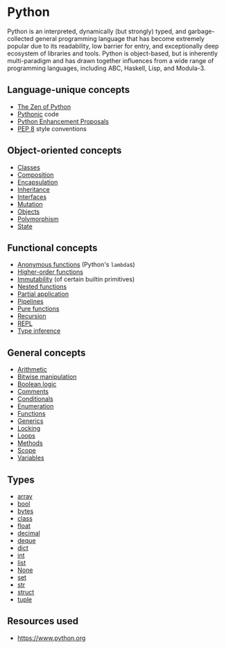 # Python

Python is an interpreted, dynamically (but strongly) typed, and garbage-collected general programming language that has become extremely popular due to its readability, low barrier for entry, and exceptionally deep ecosystem of libraries and tools. Python is object-based, but is inherently multi-paradigm and has drawn together influences from a wide range of programming languages, including ABC, Haskell, Lisp, and Modula-3.

## Language-unique concepts

- [The Zen of Python](./info/zen_of_python.md)
- [Pythonic](./info/pythonic.md) code
- [Python Enhancement Proposals](./info/python_enhancement_proposals.md)
- [PEP 8](./info/pep_8_style_guide.md) style conventions

## Object-oriented concepts

- [Classes](../../reference/concepts/classes.md)
- [Composition](../../reference/concepts/composition.md)
- [Encapsulation](../../reference/concepts/encapsulation.md)
- [Inheritance](../../reference/concepts/inheritance.md)
- [Interfaces](../../reference/concepts/interfaces.md)
- [Mutation](../../reference/concepts/mutation.md)
- [Objects](../../reference/concepts/objects.md)
- [Polymorphism](../../reference/concepts/polymorphism.md)
- [State](../../reference/concepts/state.md)

## Functional concepts

- [Anonymous functions](../../reference/concepts/anonymous_functions.md) (Python's `lambda`s)
- [Higher-order functions](../../reference/concepts/higher_order_functions.md)
- [Immutability](../../reference/concepts/immutability.md) (of certain builtin primitives)
- [Nested functions](../../reference/concepts/nested_functions.md)
- [Partial application](../../reference/concepts/partial_application.md)
- [Pipelines](../../reference/concepts/pipelines.md)
- [Pure functions](../../reference/concepts/pure_functions.md)
- [Recursion](../../reference/concepts/recursion.md)
- [REPL](../../reference/concepts/repl.md)
- [Type inference](../../reference/concepts/type_inference.md)

## General concepts

- [Arithmetic](../../reference/concepts/arithmetic.md)
- [Bitwise manipulation](../../reference/concepts/bitwise_manipulation.md)
- [Boolean logic](../../reference/concepts/boolean_logic.md)
- [Comments](../../reference/concepts/comments.md)
- [Conditionals](../../reference/concepts/conditionals.md)
- [Enumeration](../../reference/concepts/enumeration.md)
- [Functions](../../reference/concepts/functions.md)
- [Generics](../../reference/concepts/generics.md)
- [Locking](../../reference/concepts/locking.md)
- [Loops](../../reference/concepts/loops.md)
- [Methods](../../reference/concepts/methods.md)
- [Scope](../../reference/concepts/scope.md)
- [Variables](../../reference/concepts/variables.md)

## Types

- [array](../../reference/types/array.md)
- [bool](../../reference/types/boolean.md)
- [bytes](../../reference/types/bytes.md)
- [class](../../reference/types/class.md)
- [float](../../reference/types/floating_point_number.md)
- [decimal](../../reference/types/decimal_number.md)
- [deque](../../reference/types/deque.md)
- [dict](../../reference/types/hash_map.md)
- [int](../../reference/types/integer.md)
- [list](../../reference/types/list.md)
- [None](../../reference/types/null.md)
- [set](../../reference/types/set.md)
- [str](../../reference/types/string.md)
- [struct](../../reference/types/struct.md)
- [tuple](../../reference/types/tuple.md)

## Resources used

- https://www.python.org
